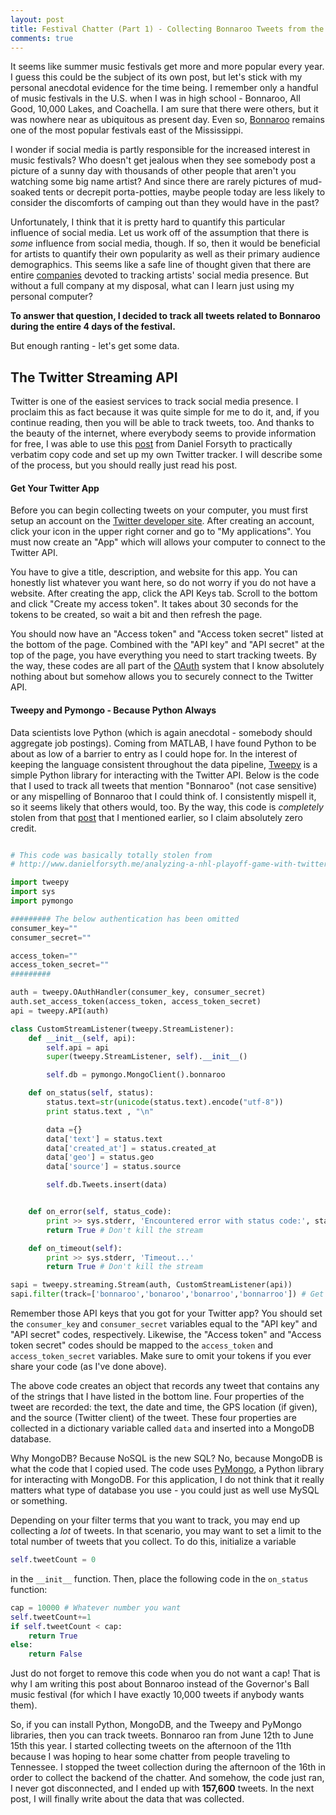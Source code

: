 ```yaml
---
layout: post
title: Festival Chatter (Part 1) - Collecting Bonnaroo Tweets from the Streaming Twitter API
comments: true
---
```


It seems like summer music festivals get more and more popular every year. I guess this could be the subject of its own post, but let's stick with my personal anecdotal evidence for the time being. I remember only a handful of music festivals in the U.S. when I was in high school - Bonnaroo, All Good, 10,000 Lakes, and Coachella. I am sure that there were others, but it was nowhere near as ubiquitous as present day. Even so, [Bonnaroo](http://www.bonnaroo.com/) remains one of the most popular festivals east of the Mississippi.

I wonder if social media is partly responsible for the increased interest in music festivals? Who doesn't get jealous when they see somebody post a picture of a sunny day with thousands of other people that aren't you watching some big name artist? And since there are rarely pictures of mud-soaked tents or decrepit porta-potties, maybe people today are less likely to consider the discomforts of camping out than they would have in the past?

Unfortunately, I think that it is pretty hard to quantify this particular influence of social media. Let us work off of the assumption that there is *some* influence from social media, though. If so, then it would be beneficial for artists to quantify their own popularity as well as their primary audience demographics. This seems like a safe line of thought given that there are entire [companies](https://www.nextbigsound.com/) devoted to tracking artists' social media presence. But without a full company at my disposal, what can I learn just using my personal computer?

**To answer that question, I decided to track all tweets related to Bonnaroo during the entire 4 days of the festival.**

But enough ranting - let's get some data.

## The Twitter Streaming API

Twitter is one of the easiest services to track social media presence. I proclaim this as fact because it was quite simple for me to do it, and, if you continue reading, then you will be able to track tweets, too. And thanks to the beauty of the internet, where everybody seems to provide information for free, I was able to use this [post](http://www.danielforsyth.me/analyzing-a-nhl-playoff-game-with-twitter/) from Daniel Forsyth to practically verbatim copy code and set up my own Twitter tracker. I will describe some of the process, but you should really just read his post.

#### Get Your Twitter App

Before you can begin collecting tweets on your computer, you must first setup an account on the [Twitter developer site](https://dev.twitter.com). After creating an account, click your icon in the upper right corner and go to "My applications". You must now create an "App" which will allows your computer to connect to the Twitter API.

You have to give a title, description, and website for this app. You can honestly list whatever you want here, so do not worry if you do not have a website. After creating the app, click the API Keys tab. Scroll to the bottom and click "Create my access token". It takes about 30 seconds for the tokens to be created, so wait a bit and then refresh the page.

You should now have an "Access token" and "Access token secret" listed at the bottom of the page. Combined with the "API key" and "API secret" at the top of the page, you have everything you need to start tracking tweets. By the way, these codes are all part of the [OAuth](http://en.wikipedia.org/wiki/OAuth) system that I know absolutely nothing about but somehow allows you to securely connect to the Twitter API.

#### Tweepy and Pymongo - Because Python Always

Data scientists love Python (which is again anecdotal - somebody should aggregate job postings). Coming from MATLAB, I have found Python to be about as low of a barrier to entry as I could hope for. In the interest of keeping the language consistent throughout the data pipeline, [Tweepy](http://www.tweepy.org/) is a simple Python library for interacting with the Twitter API. Below is the code that I used to track all tweets that mention "Bonnaroo" (not case sensitive) or any mispelling of Bonnaroo that I could think of. I consistently mispell it, so it seems likely that others would, too. By the way, this code is *completely* stolen from that [post](http://www.danielforsyth.me/analyzing-a-nhl-playoff-game-with-twitter/) that I mentioned earlier, so I claim absolutely zero credit.

```python

# This code was basically totally stolen from
# http://www.danielforsyth.me/analyzing-a-nhl-playoff-game-with-twitter/

import tweepy
import sys
import pymongo

######### The below authentication has been omitted
consumer_key=""
consumer_secret=""

access_token=""
access_token_secret=""
#########

auth = tweepy.OAuthHandler(consumer_key, consumer_secret)
auth.set_access_token(access_token, access_token_secret)
api = tweepy.API(auth)

class CustomStreamListener(tweepy.StreamListener):
    def __init__(self, api):
        self.api = api
        super(tweepy.StreamListener, self).__init__()

        self.db = pymongo.MongoClient().bonnaroo

    def on_status(self, status):
        status.text=str(unicode(status.text).encode("utf-8"))
        print status.text , "\n"

        data ={}
        data['text'] = status.text
        data['created_at'] = status.created_at
        data['geo'] = status.geo
        data['source'] = status.source

        self.db.Tweets.insert(data)


    def on_error(self, status_code):
        print >> sys.stderr, 'Encountered error with status code:', status_code
        return True # Don't kill the stream

    def on_timeout(self):
        print >> sys.stderr, 'Timeout...'
        return True # Don't kill the stream

sapi = tweepy.streaming.Stream(auth, CustomStreamListener(api))
sapi.filter(track=['bonnaroo','bonaroo','bonarroo','bonnarroo']) # Get all mispellings
```
Remember those API keys that you got for your Twitter app? You should set the `consumer_key` and `consumer_secret` variables equal to the "API key" and "API secret" codes, respectively. Likewise, the "Access token" and "Access token secret" codes should be mapped to the `access_token` and `access_token_secret` variables. Make sure to omit your tokens if you ever share your code (as I've done above).

The above code creates an object that records any tweet that contains any of the strings that I have listed in the bottom line. Four properties of the tweet are recorded: the text, the date and time, the GPS location (if given), and the source (Twitter client) of the tweet. These four properties are collected in a dictionary variable called `data` and inserted into a MongoDB database.

Why MongoDB? Because NoSQL is the new SQL? No, because MongoDB is what the code that I copied used. The code uses [PyMongo](http://api.mongodb.org/python/current/), a Python library for interacting with MongoDB. For this application, I do not think that it really matters what type of database you use - you could just as well use MySQL or something.

Depending on your filter terms that you want to track, you may end up collecting a *lot* of tweets. In that scenario, you may want to set a limit to the total number of tweets that you collect. To do this, initialize a variable

```python
self.tweetCount = 0
```

in the `__init__` function. Then, place the following code in the `on_status` function:

```python
cap = 10000 # Whatever number you want
self.tweetCount+=1
if self.tweetCount < cap:
    return True
else:
    return False
```

Just do not forget to remove this code when you do not want a cap! That is why I am writing this post about Bonnaroo instead of the Governor's Ball music festival (for which I have exactly 10,000 tweets if anybody wants them).

So, if you can install Python, MongoDB, and the Tweepy and PyMongo libraries, then you can track tweets. Bonnaroo ran from June 12th to June 15th this year. I started collecting tweets on the afternoon of the 11th because I was hoping to hear some chatter from people traveling to Tennessee. I stopped the tweet collection during the afternoon of the 16th in order to collect the backend of the chatter. And somehow, the code just ran, I never got disconnected, and I ended up with **157,600** tweets. In the next post, I will finally write about the data that was collected.